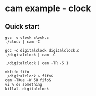 # cam example - clock
## Quick start

    gcc -o clock clock.c
    ./clock | cam -C

    gcc -o digitalclock digitalclock.c
    ./digitalclock | cam -C

    ./digitalclock | cam -TR -S 1

    mkfifo fifo
    ./digitalclock > fifo&
    cam -TRue -W 58 fifo&
    vi % do something
    killall digitalclock

